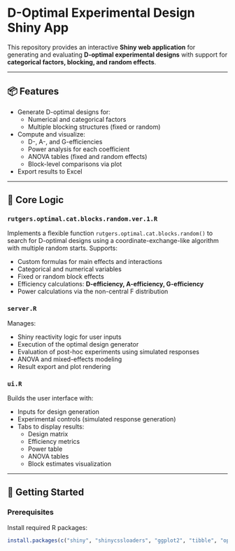 # D-Optimal Experimental Design Shiny App

This repository provides an interactive **Shiny web application** for generating and evaluating **D-optimal experimental designs** with support for **categorical factors, blocking, and random effects**.

---

## 📦 Features

- Generate D-optimal designs for:
  - Numerical and categorical factors
  - Multiple blocking structures (fixed or random)
- Compute and visualize:
  - D-, A-, and G-efficiencies
  - Power analysis for each coefficient
  - ANOVA tables (fixed and random effects)
  - Block-level comparisons via plot
- Export results to Excel

---

## 🧠 Core Logic

### `rutgers.optimal.cat.blocks.random.ver.1.R`

Implements a flexible function `rutgers.optimal.cat.blocks.random()` to search for D-optimal designs using a coordinate-exchange-like algorithm with multiple random starts. Supports:
- Custom formulas for main effects and interactions
- Categorical and numerical variables
- Fixed or random block effects
- Efficiency calculations: **D-efficiency, A-efficiency, G-efficiency**
- Power calculations via the non-central F distribution

### `server.R`

Manages:
- Shiny reactivity logic for user inputs
- Execution of the optimal design generator
- Evaluation of post-hoc experiments using simulated responses
- ANOVA and mixed-effects modeling
- Result export and plot rendering

### `ui.R`

Builds the user interface with:
- Inputs for design generation
- Experimental controls (simulated response generation)
- Tabs to display results:
  - Design matrix
  - Efficiency metrics
  - Power table
  - ANOVA tables
  - Block estimates visualization

---

## 🚀 Getting Started

### Prerequisites

Install required R packages:

```r
install.packages(c("shiny", "shinycssloaders", "ggplot2", "tibble", "openxlsx", "lme4", "car", "gtools"))
